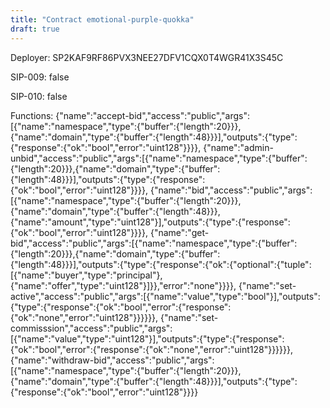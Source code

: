 ```yaml
---
title: "Contract emotional-purple-quokka"
draft: true
---
```

Deployer: SP2KAF9RF86PVX3NEE27DFV1CQX0T4WGR41X3S45C

SIP-009: false

SIP-010: false

Functions:
{"name":"accept-bid","access":"public","args":[{"name":"namespace","type":{"buffer":{"length":20}}},{"name":"domain","type":{"buffer":{"length":48}}}],"outputs":{"type":{"response":{"ok":"bool","error":"uint128"}}}}, {"name":"admin-unbid","access":"public","args":[{"name":"namespace","type":{"buffer":{"length":20}}},{"name":"domain","type":{"buffer":{"length":48}}}],"outputs":{"type":{"response":{"ok":"bool","error":"uint128"}}}}, {"name":"bid","access":"public","args":[{"name":"namespace","type":{"buffer":{"length":20}}},{"name":"domain","type":{"buffer":{"length":48}}},{"name":"amount","type":"uint128"}],"outputs":{"type":{"response":{"ok":"bool","error":"uint128"}}}}, {"name":"get-bid","access":"public","args":[{"name":"namespace","type":{"buffer":{"length":20}}},{"name":"domain","type":{"buffer":{"length":48}}}],"outputs":{"type":{"response":{"ok":{"optional":{"tuple":[{"name":"buyer","type":"principal"},{"name":"offer","type":"uint128"}]}},"error":"none"}}}}, {"name":"set-active","access":"public","args":[{"name":"value","type":"bool"}],"outputs":{"type":{"response":{"ok":"bool","error":{"response":{"ok":"none","error":"uint128"}}}}}}, {"name":"set-commisssion","access":"public","args":[{"name":"value","type":"uint128"}],"outputs":{"type":{"response":{"ok":"bool","error":{"response":{"ok":"none","error":"uint128"}}}}}}, {"name":"withdraw-bid","access":"public","args":[{"name":"namespace","type":{"buffer":{"length":20}}},{"name":"domain","type":{"buffer":{"length":48}}}],"outputs":{"type":{"response":{"ok":"bool","error":"uint128"}}}}
